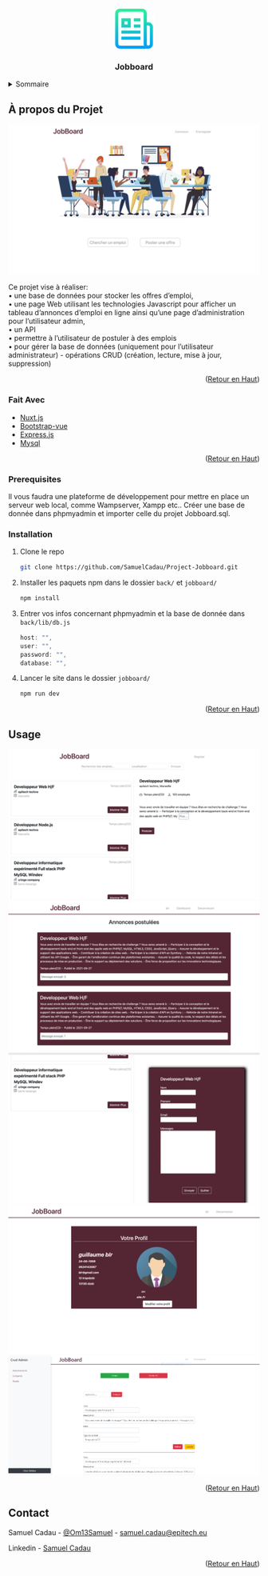 <div id="top"></div>
<!--
*** Thanks for checking out the Best-README-Template. If you have a suggestion
*** that would make this better, please fork the repo and create a pull request
*** or simply open an issue with the tag "enhancement".
*** Don't forget to give the project a star!
*** Thanks again! Now go create something AMAZING! :D
-->



<!-- PROJECT SHIELDS -->
<!--
*** I'm using markdown "reference style" links for readability.
*** Reference links are enclosed in brackets [ ] instead of parentheses ( ).
*** See the bottom of this document for the declaration of the reference variables
*** for contributors-url, forks-url, etc. This is an optional, concise syntax you may use.
*** https://www.markdownguide.org/basic-syntax/#reference-style-links
-->



<!-- PROJECT LOGO -->
<br />
<div align="center">
  <a>
    <img src="images/logo.png" alt="Logo" width="80" height="80">
  </a>

<h3 align="center">Jobboard</h3>

</div>



<!-- TABLE OF CONTENTS -->
<details>
  <summary>Sommaire</summary>
  <ol>
    <li>
      <a href="#about-the-project">À propos du Projet</a>
      <ul>
        <li><a href="#built-with">Fait avec</a></li>
      </ul>
    </li>
    <li>
      <ul>
        <li><a href="#prerequisites">Prérequis</a></li>
        <li><a href="#installation">Installation</a></li>
      </ul>
    </li>
    <li><a href="#usage">Usage</a></li>
    <li><a href="#contact">Contact</a></li>
  </ol>
</details>



<!-- ABOUT THE PROJECT -->
## À propos du Projet

<img src="images/screenshot.png" alt="screenshot">

Ce projet vise à réaliser: <br>
• une base de données pour stocker les offres d’emploi,<br>
• une page Web utilisant les technologies Javascript pour afficher un tableau d’annonces d’emploi en ligne ainsi qu’une page d’administration pour l’utilisateur admin,<br>
• un API<br>
• permettre à l’utilisateur de postuler à des emplois<br>
• pour gérer la base de données (uniquement pour l’utilisateur administrateur) - opérations CRUD (création, lecture, mise à jour, suppression)<br>

<p align="right">(<a href="#top">Retour en Haut</a>)</p>



### Fait Avec

* [Nuxt.js](https://nuxtjs.org/)
* [Bootstrap-vue](https://bootstrap-vue.org/)
* [Express.js](https://expressjs.com/)
* [Mysql](https://www.mysql.com/fr/)

<p align="right">(<a href="#top">Retour en Haut</a>)</p>



<!-- GETTING STARTED -->

### Prerequisites

Il vous faudra une plateforme de développement pour mettre en place un serveur web local, comme Wampserver, Xampp etc..
Créer une base de donnée dans phpmyadmin et importer celle du projet Jobboard.sql.

### Installation

1. Clone le repo
   ```sh
   git clone https://github.com/SamuelCadau/Project-Jobboard.git
   ```
2. Installer les paquets npm dans le dossier `back/` et `jobboard/`
   ```sh
   npm install
   ```
3. Entrer vos infos concernant phpmyadmin et la base de donnée dans `back/lib/db.js`
   ```js
   host: "",
   user: "",
   password: "",
   database: "",
   ```
4. Lancer le site dans le dossier `jobboard/`
   ```sh
   npm run dev
   ```

<p align="right">(<a href="#top">Retour en Haut</a>)</p>



<!-- USAGE EXAMPLES -->
## Usage

<img src="images/offre.png" alt="offre">
<br>
<img src="images/dashboard.png" alt="dashboard">
<br>
<img src="images/Postuler.png" alt="Postuler">
<br>
<img src="images/profil.png" alt="profil">
<br>
<img src="images/crud.PNG" alt="crud">

<p align="right">(<a href="#top">Retour en Haut</a>)</p>



<!-- CONTACT -->
## Contact

Samuel Cadau - [@Om13Samuel](https://twitter.com/Om13Samuel) - samuel.cadau@epitech.eu

Linkedin - [Samuel Cadau](https://www.linkedin.com/in/samuel-cadau-025ba9198/)


<p align="right">(<a href="#top">Retour en Haut</a>)</p>

